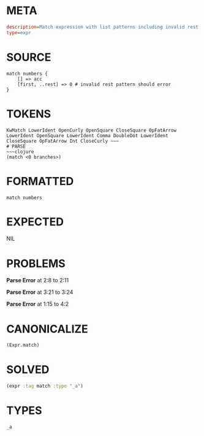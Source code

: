 # META
~~~ini
description=Match expression with list patterns including invalid rest pattern
type=expr
~~~
# SOURCE
~~~roc
match numbers {
    [] => acc
    [first, ..rest] => 0 # invalid rest pattern should error
}
~~~
# TOKENS
~~~text
KwMatch LowerIdent OpenCurly OpenSquare CloseSquare OpFatArrow LowerIdent OpenSquare LowerIdent Comma DoubleDot LowerIdent CloseSquare OpFatArrow Int CloseCurly ~~~
# PARSE
~~~clojure
(match <0 branches>)
~~~
# FORMATTED
~~~roc
match numbers
~~~
# EXPECTED
NIL
# PROBLEMS
**Parse Error**
at 2:8 to 2:11

**Parse Error**
at 3:21 to 3:24

**Parse Error**
at 1:15 to 4:2

# CANONICALIZE
~~~clojure
(Expr.match)
~~~
# SOLVED
~~~clojure
(expr :tag match :type "_a")
~~~
# TYPES
~~~roc
_a
~~~
